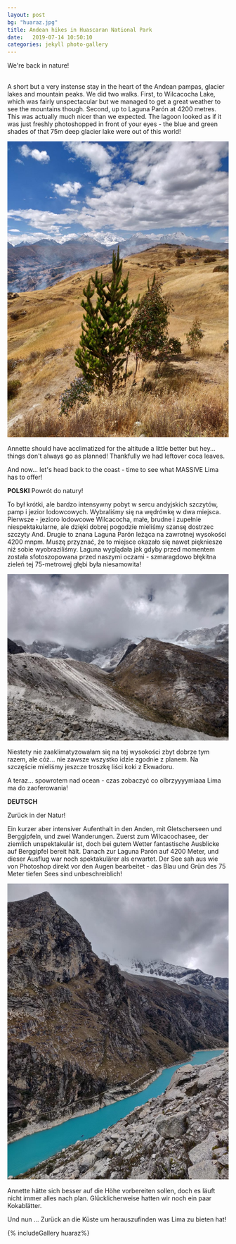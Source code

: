 ```yaml
---
layout: post
bg: "huaraz.jpg"
title: Andean hikes in Huascaran National Park
date:   2019-07-14 10:50:10 
categories: jekyll photo-gallery
---
```


We're back in nature! <br><br>

  
A short but a very instense stay in the heart of the Andean pampas, glacier lakes and mountain peaks. We did two walks. First, to Wilcacocha Lake, which was fairly unspectacular but we managed to get a great weather to see the mountains though. Second, up to Laguna Parón at 4200 metres. This was actually much nicer than we expected. The lagoon looked as if it was just freshly photoshopped in front of your eyes - the blue and green shades of that 75m deep glacier lake were out of this world!

![That view though](/assets/images/posts/huaraz/3.jpg)

Annette should have acclimatized for the altitude a little better but hey... things don't always go as planned! Thankfully we had leftover coca leaves. 

And now... let's head back to the coast - time to see what MASSIVE Lima has to offer!

<b>POLSKI</b>
Powrót do natury!

To był krótki, ale bardzo intensywny pobyt w sercu andyjskich szczytów, pamp i jezior lodowcowych. Wybraliśmy się na wędrówkę w dwa miejsca. Pierwsze - jezioro lodowcowe Wilcacocha, małe, brudne i zupełnie niespektakularne, ale dzięki dobrej pogodzie mieliśmy szansę dostrzec szczyty And. Drugie to znana Laguna Parón leżąca na zawrotnej wysokości 4200 mnpm. Muszę przyznać, że to miejsce okazało się nawet piękniesze niż sobie wyobraziliśmy. Laguna wyglądała jak gdyby przed momentem została sfotoszopowana przed naszymi oczami - szmaragdowo błękitna zieleń tej 75-metrowej głębi była niesamowita!

![That view though](/assets/images/posts/huaraz/6.jpg)


Niestety nie zaaklimatyzowałam się na tej wysokości zbyt dobrze tym razem, ale cóż... nie zawsze wszystko idzie zgodnie z planem. Na szczęście mieliśmy jeszcze troszkę liści koki z Ekwadoru.

A teraz... spowrotem nad ocean - czas zobaczyć co olbrzyyyymiaaa Lima ma do zaoferowania!

<b>DEUTSCH</b>

Zurück in der Natur!

Ein kurzer aber intensiver Aufenthalt in den Anden, mit Gletscherseen und Berggipfeln, und zwei Wanderungen. Zuerst zum Wilcacochasee, der ziemlich unspektakulär ist, doch bei gutem Wetter fantastische Ausblicke auf Berggipfel bereit hält. Danach zur Laguna Parón auf 4200 Meter, und dieser Ausflug war noch spektakulärer als erwartet. Der See sah aus wie von Photoshop direkt vor den Augen bearbeitet - das Blau und Grün des 75 Meter tiefen Sees sind unbeschreiblich!

![That view though](/assets/images/posts/huaraz/7.jpg)


Annette hätte sich besser auf die Höhe vorbereiten sollen, doch es läuft nicht immer alles nach plan. Glücklicherweise hatten wir noch ein paar Kokablätter.

Und nun ... Zurück an die Küste um herauszufinden was Lima zu bieten hat!

{% includeGallery huaraz%}